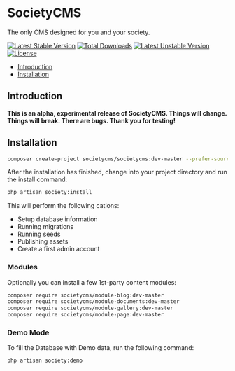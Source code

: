 # SocietyCMS
The only CMS designed for you and your society.

[![Latest Stable Version](https://poser.pugx.org/societycms/societycms/v/stable)](https://packagist.org/packages/societycms/societycms) [![Total Downloads](https://poser.pugx.org/societycms/societycms/downloads)](https://packagist.org/packages/societycms/societycms) [![Latest Unstable Version](https://poser.pugx.org/societycms/societycms/v/unstable)](https://packagist.org/packages/societycms/societycms) [![License](https://poser.pugx.org/societycms/societycms/license)](https://packagist.org/packages/societycms/societycms)

- [Introduction](#introduction)
- [Installation](#installation)

<a name="introduction"></a>
## Introduction

**This is an alpha, experimental release of SocietyCMS. Things will change. Things will break. There are bugs. Thank you for testing!**


<a name="installation"></a>
## Installation

```bash
composer create-project societycms/societycms:dev-master --prefer-source
```
After the installation has finished, change into your project directory and run the install command:
```bash
php artisan society:install
```

This will perform the following cations:

* Setup database information
* Running migrations
* Running seeds
* Publishing assets
* Create a first admin account

### Modules
Optionally you can install a few 1st-party content modules:
```bash
composer require societycms/module-blog:dev-master
composer require societycms/module-documents:dev-master
composer require societycms/module-gallery:dev-master
composer require societycms/module-page:dev-master
```

### Demo Mode
To fill the Database with Demo data, run the following command:
```bash
php artisan society:demo
```